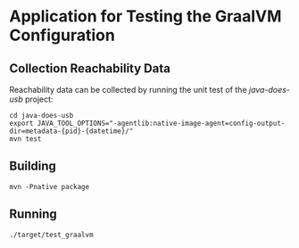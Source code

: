 # Application for Testing the GraalVM Configuration

## Collection Reachability Data

Reachability data can be collected by running the unit test
of the _java-does-usb_ project:

```shell
cd java-does-usb
export JAVA_TOOL_OPTIONS="-agentlib:native-image-agent=config-output-dir=metadata-{pid}-{datetime}/"
mvn test
```


## Building

```shell
mvn -Pnative package
```


## Running

```shell
./target/test_graalvm
```

